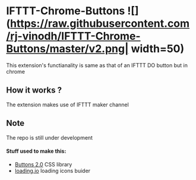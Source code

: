 # IFTTT-Chrome-Buttons ![](https://raw.githubusercontent.com/rj-vinodh/IFTTT-Chrome-Buttons/master/v2.png| width=50)
This extension's functianality is same as that of an IFTTT DO button but in chrome

## How it works ?
The extension makes use of IFTTT maker channel

## Note
The repo is still under development


#### Stuff used to make this:
 * [Buttons 2.0](https://github.com/alexwolfe/Buttons/) CSS library
 * [loading.io](http://loading.io/) loading icons buider
